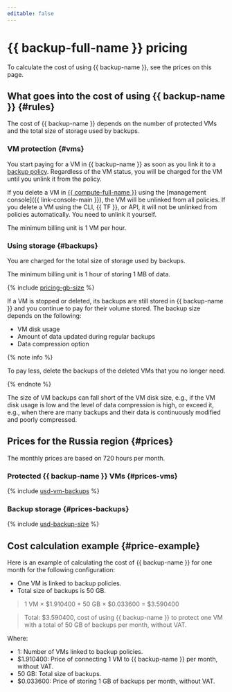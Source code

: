 ```yaml
---
editable: false
---
```


# {{ backup-full-name }} pricing



To calculate the cost of using {{ backup-name }}, see the prices on this page.

## What goes into the cost of using {{ backup-name }} {#rules}

The cost of {{ backup-name }} depends on the number of protected VMs and the total size of storage used by backups.

### VM protection {#vms}

You start paying for a VM in {{ backup-name }} as soon as you link it to a [backup policy](./concepts/policy.md). Regardless of the VM status, you will be charged for the VM until you unlink it from the policy.

If you delete a VM in [{{ compute-full-name }}](../compute/) using the [management console]({{ link-console-main }}), the VM will be unlinked from all policies. If you delete a VM using the CLI, {{ TF }}, or API, it will not be unlinked from policies automatically. You need to unlink it yourself.

The minimum billing unit is 1 VM per hour.

### Using storage {#backups}

You are charged for the total size of storage used by backups.

The minimum billing unit is 1 hour of storing 1 MB of data.

{% include [pricing-gb-size](../_includes/pricing-gb-size.md) %}

If a VM is stopped or deleted, its backups are still stored in {{ backup-name }} and you continue to pay for their volume stored. The backup size depends on the following:
* VM disk usage
* Amount of data updated during regular backups
* Data compression option

{% note info %}

To pay less, delete the backups of the deleted VMs that you no longer need.

{% endnote %}

The size of VM backups can fall short of the VM disk size, e.g., if the VM disk usage is low and the level of data compression is high, or exceed it, e.g., when there are many backups and their data is continuously modified and poorly compressed.

## Prices for the Russia region {#prices}


The monthly prices are based on 720 hours per month.

### Protected {{ backup-name }} VMs {#prices-vms}



{% include [usd-vm-backups](../_pricing/backup/usd-vm-backups.md) %}


### Backup storage {#prices-backups}



{% include [usd-backup-size](../_pricing/backup/usd-backup-size.md) %}


## Cost calculation example {#price-example}

Here is an example of calculating the cost of {{ backup-name }} for one month for the following configuration:
* One VM is linked to backup policies.
* Total size of backups is 50 GB.



> 1 VM × $1.910400 + 50 GB × $0.033600 = $3.590400

> Total: $3.590400, cost of using {{ backup-name }} to protect one VM with a total of 50 GB of backups per month, without VAT.

Where:
* 1: Number of VMs linked to backup policies.
* $1.910400: Price of connecting 1 VM to {{ backup-name }} per month, without VAT.
* 50 GB: Total size of backups.
* $0.033600: Price of storing 1 GB of backups per month, without VAT.

